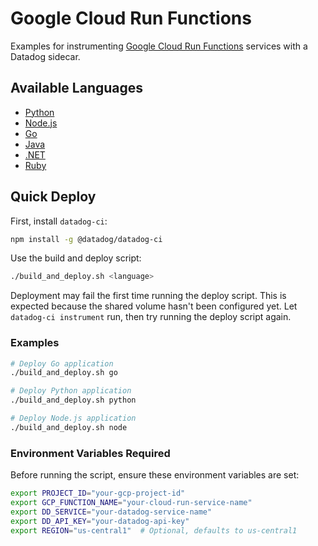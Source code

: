 # Google Cloud Run Functions

Examples for instrumenting [Google Cloud Run Functions](https://cloud.google.com/functions)
services with a Datadog sidecar.

## Available Languages

- [Python](./python/)
- [Node.js](./node/)
- [Go](./go/)
- [Java](./java/)
- [.NET](./dotnet/)
- [Ruby](./ruby/)

## Quick Deploy

First, install `datadog-ci`:
```bash
npm install -g @datadog/datadog-ci
```

Use the build and deploy script:

```bash
./build_and_deploy.sh <language>
```

Deployment may fail the first time running the deploy script. This is expected because the shared volume hasn't been configured yet.
Let `datadog-ci instrument` run, then try running the deploy script again.

### Examples

```bash
# Deploy Go application
./build_and_deploy.sh go

# Deploy Python application
./build_and_deploy.sh python

# Deploy Node.js application
./build_and_deploy.sh node
```

### Environment Variables Required

Before running the script, ensure these environment variables are set:

```bash
export PROJECT_ID="your-gcp-project-id"
export GCP_FUNCTION_NAME="your-cloud-run-service-name"
export DD_SERVICE="your-datadog-service-name"
export DD_API_KEY="your-datadog-api-key"
export REGION="us-central1"  # Optional, defaults to us-central1
```
